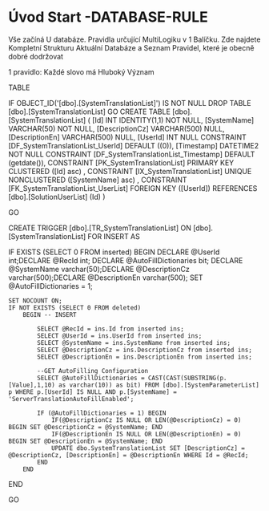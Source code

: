 ﻿# Úvod   Start -DATABASE-RULE  

Vše začíná U databáze. 
Pravidla určující MultiLogiku v 1 Balíčku.
Zde najdete Kompletní Strukturu Aktuální Databáze
a Seznam Pravidel, které je obecně dobré dodržovat

1 pravidlo: Každé slovo má Hluboký Význam

TABLE


 IF OBJECT_ID('[dbo].[SystemTranslationList]') IS NOT NULL 
 DROP TABLE [dbo].[SystemTranslationList] 
 GO
 CREATE TABLE [dbo].[SystemTranslationList] ( 
 [Id]             INT              IDENTITY(1,1)          NOT NULL,
 [SystemName]     VARCHAR(50)                             NOT NULL,
 [DescriptionCz]  VARCHAR(500)                                NULL,
 [DescriptionEn]  VARCHAR(500)                                NULL,
 [UserId]         INT                                         NULL  CONSTRAINT [DF_SystemTranslationList_UserId] DEFAULT ((0)),
 [Timestamp]      DATETIME2                               NOT NULL  CONSTRAINT [DF_SystemTranslationList_Timestamp] DEFAULT (getdate()),
 CONSTRAINT   [PK_SystemTranslationList]  PRIMARY KEY CLUSTERED    ([Id] asc) ,
 CONSTRAINT   [IX_SystemTranslationList]  UNIQUE      NONCLUSTERED ([SystemName] asc) ,
 CONSTRAINT [FK_SystemTranslationList_UserList] FOREIGN KEY ([UserId]) REFERENCES [dbo].[SolutionUserList] (Id) )
 
 
 GO
 
 

CREATE   TRIGGER [dbo].[TR_SystemTranslationList] ON [dbo].[SystemTranslationList]
FOR INSERT
AS
 
IF EXISTS (SELECT 0 FROM inserted)
BEGIN
	DECLARE @UserId int;DECLARE @RecId int;
	DECLARE @AutoFillDictionaries bit;
	DECLARE @SystemName varchar(50);DECLARE @DescriptionCz varchar(500);DECLARE @DescriptionEn varchar(500);
	SET @AutoFillDictionaries = 1;

	SET NOCOUNT ON;
    IF NOT EXISTS (SELECT 0 FROM deleted)
		BEGIN -- INSERT
			
			SELECT @RecId = ins.Id from inserted ins;
			SELECT @UserId = ins.UserId from inserted ins;
			SELECT @SystemName = ins.SystemName from inserted ins;
			SELECT @DescriptionCz = ins.DescriptionCz from inserted ins;
			SELECT @DescriptionEn = ins.DescriptionEn from inserted ins;
			
			--GET AutoFilling Configuration
			SELECT @AutoFillDictionaries = CAST(CAST(SUBSTRING(p.[Value],1,10) as varchar(10)) as bit) FROM [dbo].[SystemParameterList] p WHERE p.[UserId] IS NULL AND p.[SystemName] = 'ServerTranslationAutoFillEnabled';

			IF (@AutoFillDictionaries = 1) BEGIN
				IF(@DescriptionCz IS NULL OR LEN(@DescriptionCz) = 0) BEGIN SET @DescriptionCz = @SystemName; END
				IF(@DescriptionEn IS NULL OR LEN(@DescriptionEn) = 0) BEGIN SET @DescriptionEn = @SystemName; END
				UPDATE dbo.SystemTranslationList SET [DescriptionCz] = @DescriptionCz, [DescriptionEn] = @DescriptionEn WHERE Id = @RecId;
			END
		END
END

 GO